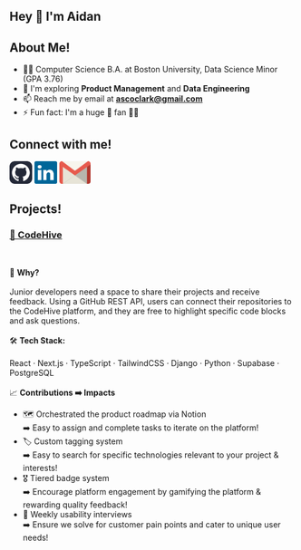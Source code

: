 ## Hey 👋 I'm Aidan

## About Me!

 - 👨‍💻 Computer Science B.A. at Boston University, Data Science Minor (GPA 3.76)
 - 🔭 I'm exploring **Product Management** and **Data Engineering**
 - 📫 Reach me by email at **ascoclark@gmail.com**
 - ⚡ Fun fact: I'm a huge 🏀 fan 🧡💙

## Connect with me!
<p>
  <a href="https://github.com/ascoded" rel="noopener noreferrer" target="_blank"><img src="imgs/github-icon.svg" alt="GitHub Icon" height="40"></a>
  <a href="https://www.linkedin.com/in/aidan-sclark/" rel="noopener noreferrer" target="_blank"><img src="imgs/linkedin-icon.svg" alt="LinkedIn Icon" height="40"></a>
 <a href="mailto:ascoclark@gmail.com" rel="noopener noreferrer" target="_blank"><img src="imgs/gmail-icon.svg" alt="Gmail Icon" height="40"></a> 
</p>

## Projects!

### [🚀 CodeHive](https://github.com/orgs/Spark-Project-Pulse/repositories)

<br>

🧠 **Why?** <br><br>
Junior developers need a space to share their projects and receive feedback. Using a GitHub REST API, users can connect their repositories to the CodeHive platform, and they are free to highlight specific code blocks and ask questions. <br><br>
🛠️ **Tech Stack:** <br><br>
  React · Next.js · TypeScript · TailwindCSS · Django · Python · Supabase · PostgreSQL <br><br>
📈 **Contributions ➡️ Impacts** <br>
  - 🗺️ Orchestrated the product roadmap via Notion <br> ➡️ Easy to assign and complete tasks to iterate on the platform!
  - 🏷️ Custom tagging system <br>➡️ Easy to search for specific technologies relevant to your project & interests!
  - 🎖️ Tiered badge system <br>➡️ Encourage platform engagement by gamifying the platform & rewarding quality feedback!
  - 🧪 Weekly usability interviews <br>➡️ Ensure we solve for customer pain points and cater to unique user needs!

<!--
**ascoded/ascoded** is a ✨ _special_ ✨ repository because its `README.md` (this file) appears on your GitHub profile.

Here are some ideas to get you started:

- 🔭 I’m currently working on ...
- 🌱 I’m currently learning ...
- 👯 I’m looking to collaborate on ...
- 🤔 I’m looking for help with ...
- 💬 Ask me about ...
- 📫 How to reach me: ...
- 😄 Pronouns: ...
- ⚡ Fun fact: ...
-->
